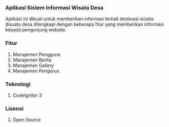 ### Aplikasi Sistem Informasi Wisata Desa

Aplikasi ini dibuat untuk memberikan informasi terkait destinasi wisata disuatu desa dilengkapi dengan beberapa fitur yang memberikan informasi kepada pengunjung website.

### Fitur

1. Manajemen Pengguna
2. Manajemen Berita
3. Manajemen Gallery
4. Manajemen Pengurus

### Teknologi

1. CodeIgniter 3

### Lisensi

1. Open Source
